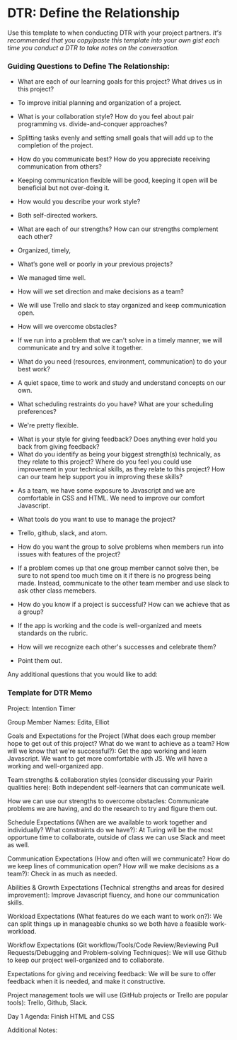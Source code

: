 # DTR: Define the Relationship

Use this template to when conducting DTR with your project partners. *It's recommended that you copy/paste this template into your own gist each time you conduct a DTR to take notes on the conversation.*

### Guiding Questions to Define The Relationship:

* What are each of our learning goals for this project? What drives us in this project?
- To improve initial planning and organization of a project.
* What is your collaboration style? How do you feel about pair programming vs. divide-and-conquer approaches?
- Splitting tasks evenly and setting small goals that will add up to the completion of the project.
* How do you communicate best? How do you appreciate receiving communication from others?
- Keeping communication flexible will be good, keeping it open will be beneficial but not over-doing it.
* How would you describe your work style?
- Both self-directed workers.
* What are each of our strengths? How can our strengths complement each other?
- Organized, timely,
* What’s gone well or poorly in your previous projects?
- We managed time well.
* How will we set direction and make decisions as a team?
- We will use Trello and slack to stay organized and keep communication open.
* How will we overcome obstacles?
- If we run into a problem that we can't solve in a timely manner, we will communicate and try and solve it together.
* What do you need (resources, environment, communication) to do your best work?
- A quiet space, time to work and study and understand concepts on our own.
* What scheduling restraints do you have? What are your scheduling preferences?
- We're pretty flexible.
* What is your style for giving feedback? Does anything ever hold you back from giving feedback?
* What do you identify as being your biggest strength(s) technically, as they relate to this project? Where do you feel you could use improvement in your technical skills, as they relate to this project? How can our team help support you in improving these skills?
- As a team, we have some exposure to Javascript and we are comfortable in CSS and HTML.  We need to improve our comfort Javascript.
* What tools do you want to use to manage the project?
- Trello, github, slack, and atom.
* How do you want the group to solve problems when members run into issues with features of the project?
- If a problem comes up that one group member cannot solve then, be sure to not spend too much time on it if there is no progress being made.  Instead, communicate to the other team member and use slack to ask other class memebers.
* How do you know if a project is successful? How can we achieve that as a group?
- If the app is working and the code is well-organized and meets standards on the rubric.
* How will we recognize each other's successes and celebrate them?
- Point them out.

Any additional questions that you would like to add:






### Template for DTR Memo

Project:
Intention Timer

Group Member Names:
Edita, Elliot

Goals and Expectations for the Project (What does each group member hope to get out of this project? What do we want to achieve as a team? How will we know that we're successful?):
Get the app working and learn Javascript.  We want to get more comfortable with JS.  We will have a working and well-organized app.

Team strengths & collaboration styles (consider discussing your Pairin qualities here):
Both independent self-learners that can communicate well.

How we can use our strengths to overcome obstacles:
Communicate problems we are having, and do the research to try and figure them out.

Schedule Expectations (When are we available to work together and individually? What constraints do we have?):
At Turing will be the most opportune time to collaborate, outside of class we can use Slack and meet as well.

Communication Expectations (How and often will we communicate? How do we keep lines of communication open? How will we make decisions as a team?):
Check in as much as needed.

Abilities & Growth Expectations (Technical strengths and areas for desired improvement):
Improve Javascript fluency, and hone our communication skills.

Workload Expectations (What features do we each want to work on?):
We can split things up in manageable chunks so we both have a feasible work-workload.

Workflow Expectations (Git workflow/Tools/Code Review/Reviewing Pull Requests/Debugging and Problem-solving Techniques):
We will use Github to keep our project well-organized and to collaborate.

Expectations for giving and receiving feedback:
We will be sure to offer feedback when it is needed, and make it constructive.

Project management tools we will use (GitHub projects or Trello are popular tools):
Trello, Github, Slack.

Day 1 Agenda:
Finish HTML and CSS

Additional Notes:
